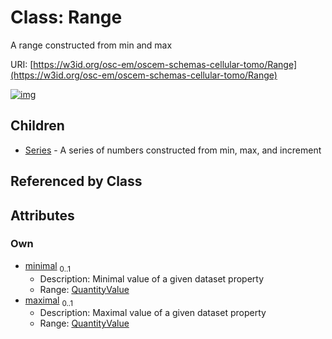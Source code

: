 
# Class: Range

A range constructed from min and max

URI: [https://w3id.org/osc-em/oscem-schemas-cellular-tomo/Range](https://w3id.org/osc-em/oscem-schemas-cellular-tomo/Range)


[![img](https://yuml.me/diagram/nofunky;dir:TB/class/[Series],[QuantityValue]<maximal%200..1-++[Range],[QuantityValue]<minimal%200..1-++[Range],[Range]^-[Series],[QuantityValue])](https://yuml.me/diagram/nofunky;dir:TB/class/[Series],[QuantityValue]<maximal%200..1-++[Range],[QuantityValue]<minimal%200..1-++[Range],[Range]^-[Series],[QuantityValue])

## Children

 * [Series](Series.md) - A series of numbers constructed from min, max, and increment

## Referenced by Class


## Attributes


### Own

 * [minimal](minimal.md)  <sub>0..1</sub>
     * Description: Minimal value of a given dataset property
     * Range: [QuantityValue](QuantityValue.md)
 * [maximal](maximal.md)  <sub>0..1</sub>
     * Description: Maximal value of a given dataset property
     * Range: [QuantityValue](QuantityValue.md)

